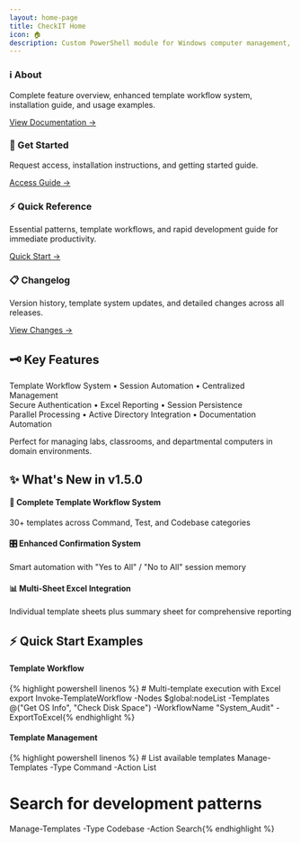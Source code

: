 ```yaml
---
layout: home-page
title: CheckIT Home
icon: 🏠
description: Custom PowerShell module for Windows computer management, diagnostics, and reporting in domain environments
---
```


<div class="docs-grid">
  <div class="doc-card">
    <h3>ℹ️ About</h3>
    <p>Complete feature overview, enhanced template workflow system, installation guide, and usage examples.</p>
    <a href="docs/README" class="card-link">View Documentation →</a>
  </div>

 <div class="doc-card">
    <h3>🚀 Get Started</h3>
    <p>Request access, installation instructions, and getting started guide.</p>
    <a href="get-started" class="card-link">Access Guide →</a>
  </div> 
  
  <div class="doc-card">
    <h3>⚡ Quick Reference</h3>
    <p>Essential patterns, template workflows, and rapid development guide for immediate productivity.</p>
    <a href="docs/quick-reference" class="card-link">Quick Start →</a>
  </div>
  
  <div class="doc-card">
    <h3>📋 Changelog</h3>
    <p>Version history, template system updates, and detailed changes across all releases.</p>
    <a href="CHANGELOG" class="card-link">View Changes →</a>
  </div>
</div>

<div class="feature-card">
  <h2>🗝️ Key Features</h2>
  
  <p class="feature-list">
    Template Workflow System • Session Automation • Centralized Management<br>
    Secure Authentication • Excel Reporting • Session Persistence<br>
    Parallel Processing • Active Directory Integration • Documentation Automation
  </p>
  
  <p>Perfect for managing labs, classrooms, and departmental computers in domain environments.</p>
</div>

<div class="highlight-card">
  <h2>✨ What's New in v1.5.0</h2>
  
  <div class="new-features">
    <div class="feature-item">
      <h4>🔄 Complete Template Workflow System</h4>
      <p>30+ templates across Command, Test, and Codebase categories</p>
    </div>
    <div class="feature-item">
      <h4>🎛️ Enhanced Confirmation System</h4>
      <p>Smart automation with "Yes to All" / "No to All" session memory</p>
    </div>
    <div class="feature-item">
      <h4>📊 Multi-Sheet Excel Integration</h4>
      <p>Individual template sheets plus summary sheet for comprehensive reporting</p>
    </div>
  </div>
</div>

<div class="quick-start-card">
  <h2>⚡ Quick Start Examples</h2>
  <h4>Template Workflow</h4>
  <div class="code-example" data-language="POWERSHELL">{% highlight powershell linenos %}
# Multi-template execution with Excel export
Invoke-TemplateWorkflow -Nodes $global:nodeList -Templates @("Get OS Info", "Check Disk Space") -WorkflowName "System_Audit" -ExportToExcel{% endhighlight %}
  </div>
  
  <h4>Template Management</h4>
  <div class="code-example" data-language="POWERSHELL">{% highlight powershell linenos %}
# List available templates
Manage-Templates -Type Command -Action List

# Search for development patterns
Manage-Templates -Type Codebase -Action Search{% endhighlight %}
  </div>
</div>
